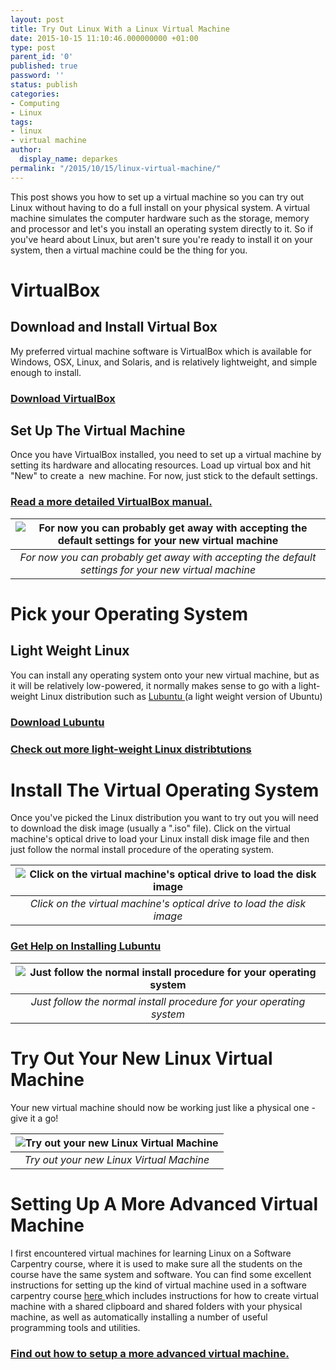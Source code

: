 ```yaml
---
layout: post
title: Try Out Linux With a Linux Virtual Machine
date: 2015-10-15 11:10:46.000000000 +01:00
type: post
parent_id: '0'
published: true
password: ''
status: publish
categories:
- Computing
- Linux
tags:
- linux
- virtual machine
author:
  display_name: deparkes
permalink: "/2015/10/15/linux-virtual-machine/"
---
```

This post shows you how to set up a virtual machine so you can try out Linux without having to do a full install on your physical system.
A virtual machine simulates the computer hardware such as the storage, memory and processor and let's you install an operating system directly to it.
So if you've heard about Linux, but aren't sure you're ready to install it on your system, then a virtual machine could be the thing for you.
<h1>VirtualBox</h1>
<h2>Download and Install Virtual Box</h2>
My preferred virtual machine software is VirtualBox which is available for Windows, OSX, Linux, and Solaris, and is relatively lightweight, and simple enough to install.
<h3><a href="https://www.virtualbox.org/wiki/Downloads">Download VirtualBox</a></h3>
<h2>Set Up The Virtual Machine</h2>
Once you have VirtualBox installed, you need to set up a virtual machine by setting its hardware and allocating resources.
Load up virtual box and hit "New" to create a  new machine. For now, just stick to the default settings.
<h3><a href="https://www.virtualbox.org/manual/ch01.html">Read a more detailed VirtualBox manual.</a></h3>

| ![For now you can probably get away with accepting the default settings for your new virtual machine]({{site.baseurl}}/assets/2015/10/VirtualBox-screen7.png) |
|:--:|
| *For now you can probably get away with accepting the default settings for your new virtual machine* |

<h1>Pick your Operating System</h1>
<h2>Light Weight Linux</h2>
You can install any operating system onto your new virtual machine, but as it will be relatively low-powered, it normally makes sense to go with a light-weight Linux distribution such as <a href="https://lubuntu.net/">Lubuntu </a>(a light weight version of Ubuntu)
<h3><a href="https://lubuntu.net/">Download Lubuntu</a></h3>
<h3><a href="https://www.linux.com/news/enterprise/systems-management/846633-best-lightweight-linux-distros">Check out more light-weight Linux distribtutions</a></h3>
<h1>Install The Virtual Operating System</h1>
Once you've picked the Linux distribution you want to try out you will need to download the disk image (usually a ".iso" file).
Click on the virtual machine's optical drive to load your Linux install disk image file and then just follow the normal install procedure of the operating system.

| ![Click on the virtual machine's optical drive to load the disk image]({{site.baseurl}}/assets/2015/10/VirtualBox-screen8.png) |
|:--:|
| *Click on the virtual machine's optical drive to load the disk image* |

<h3><a href="https://help.ubuntu.com/community/Installation">Get Help on Installing Lubuntu</a></h3>

| ![Just follow the normal install procedure for your operating system]({{site.baseurl}}/assets/2015/10/VirtualBox-screen9.png) |
|:--:|
| *Just follow the normal install procedure for your operating system* |


<h1>Try Out Your New Linux Virtual Machine</h1>
Your new virtual machine should now be working just like a physical one - give it a go!

| ![Try out your new Linux Virtual Machine]({{site.baseurl}}/assets/2015/10/VirtualBox-screen15-1024x768.png) |
|:--:|
| *Try out your new Linux Virtual Machine* |

<h1>Setting Up A More Advanced Virtual Machine</h1>
I first encountered virtual machines for learning Linux on a Software Carpentry course, where it is used to make sure all the students on the course have the same system and software. You can find some excellent instructions for setting up the kind of virtual machine used in a software carpentry course <a href="https://gist.github.com/benmarwick/11204658">here </a>which includes instructions for how to create virtual machine with a shared clipboard and shared folders with your physical machine, as well as automatically installing a number of useful programming tools and utilities.
<h3><a href="https://gist.github.com/benmarwick/11204658">Find out how to setup a more advanced virtual machine.</a></h3>

